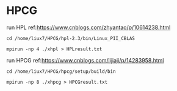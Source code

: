 # HPCG
run HPL ref:https://www.cnblogs.com/zhyantao/p/10614238.html
	
	cd /home/liux7/HPCG/hpl-2.3/bin/Linux_PII_CBLAS
	
	mpirun -np 4 ./xhpl > HPLresult.txt

run HPCG ref:https://www.cnblogs.com/lijiaji/p/14283958.html

	cd /home/liux7/HPCG/hpcg/setup/build/bin
	
	mpirun -np 8 ./xhpcg > HPCGresult.txt

